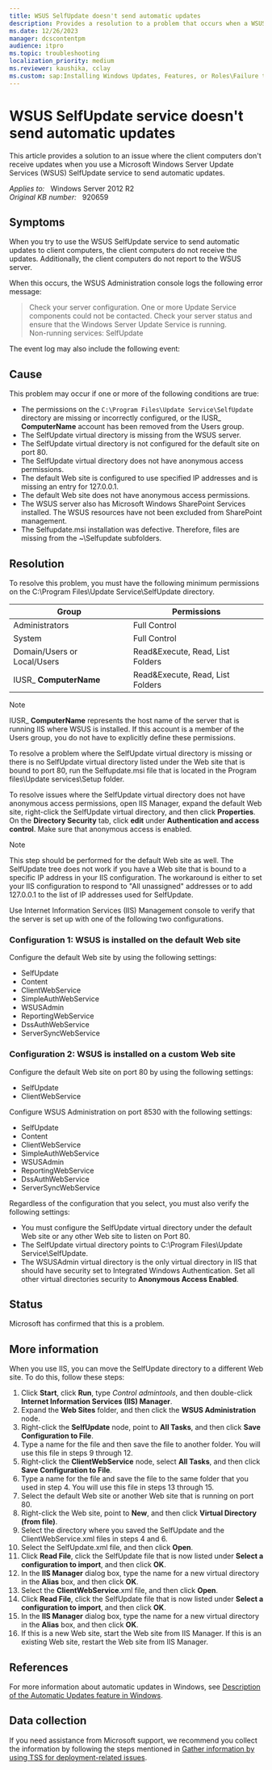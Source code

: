```yaml
---
title: WSUS SelfUpdate doesn't send automatic updates
description: Provides a resolution to a problem that occurs when a WSUS SelfUpdate service does not send automatic updates and client computers do not report to the server.
ms.date: 12/26/2023
manager: dcscontentpm
audience: itpro
ms.topic: troubleshooting
localization_priority: medium
ms.reviewer: kaushika, cclay
ms.custom: sap:Installing Windows Updates, Features, or Roles\Failure to install Windows Updates, csstroubleshoot
---
```

# WSUS SelfUpdate service doesn't send automatic updates

This article provides a solution to an issue where the client computers don't receive updates when you use a Microsoft Windows Server Update Services (WSUS) SelfUpdate service to send automatic updates.

_Applies to:_ &nbsp; Windows Server 2012 R2  
_Original KB number:_ &nbsp; 920659

## Symptoms

When you try to use the WSUS SelfUpdate service to send automatic updates to client computers, the client computers do not receive the updates. Additionally, the client computers do not report to the WSUS server.

When this occurs, the WSUS Administration console logs the following error message:

> Check your server configuration. One or more Update Service components could not be contacted. Check your server status and ensure that the Windows Server Update Service is running.  
Non-running services: SelfUpdate

The event log may also include the following event:

## Cause

This problem may occur if one or more of the following conditions are true:

- The permissions on the `C:\Program Files\Update Service\SelfUpdate` directory are missing or incorrectly configured, or the IUSR_ **ComputerName** account has been removed from the Users group.
- The SelfUpdate virtual directory is missing from the WSUS server.
- The SelfUpdate virtual directory is not configured for the default site on port 80.
- The SelfUpdate virtual directory does not have anonymous access permissions.
- The default Web site is configured to use specified IP addresses and is missing an entry for 127.0.0.1.
- The default Web site does not have anonymous access permissions.
- The WSUS server also has Microsoft Windows SharePoint Services installed. The WSUS resources have not been excluded from SharePoint management.
- The Selfupdate.msi installation was defective. Therefore, files are missing from the ~\Selfupdate subfolders.

## Resolution

To resolve this problem, you must have the following minimum permissions on the C:\Program Files\Update Service\SelfUpdate directory.

|Group|Permissions|
|---|---|
|Administrators|Full Control|
|System|Full Control|
|Domain/Users or Local/Users|Read&Execute, Read, List Folders|
|IUSR_ **ComputerName**|Read&Execute, Read, List Folders|
  
> [!NOTE]
> IUSR_ **ComputerName** represents the host name of the server that is running IIS where WSUS is installed. If this account is a member of the Users group, you do not have to explicitly define these permissions.

To resolve a problem where the SelfUpdate virtual directory is missing or there is no SelfUpdate virtual directory listed under the Web site that is bound to port 80, run the Selfupdate.msi file that is located in the Program files\Update services\Setup folder.

To resolve issues where the SelfUpdate virtual directory does not have anonymous access permissions, open IIS Manager, expand the default Web site, right-click the SelfUpdate virtual directory, and then click **Properties**. On the **Directory Security** tab, click **edit** under **Authentication and access control**. Make sure that anonymous access is enabled.

> [!NOTE]
> This step should be performed for the default Web site as well. The SelfUpdate tree does not work if you have a Web site that is bound to a specific IP address in your IIS configuration. The workaround is either to set your IIS configuration to respond to "All unassigned" addresses or to add 127.0.0.1 to the list of IP addresses used for SelfUpdate.

Use Internet Information Services (IIS) Management console to verify that the server is set up with one of the following two configurations.

### Configuration 1: WSUS is installed on the default Web site

Configure the default Web site by using the following settings:

- SelfUpdate
- Content
- ClientWebService
- SimpleAuthWebService
- WSUSAdmin
- ReportingWebService
- DssAuthWebService
- ServerSyncWebService

### Configuration 2: WSUS is installed on a custom Web site

Configure the default Web site on port 80 by using the following settings:

- SelfUpdate
- ClientWebService

Configure WSUS Administration on port 8530 with the following settings:

- SelfUpdate
- Content
- ClientWebService
- SimpleAuthWebService
- WSUSAdmin
- ReportingWebService
- DssAuthWebService
- ServerSyncWebService

Regardless of the configuration that you select, you must also verify the following settings:

- You must configure the SelfUpdate virtual directory under the default Web site or any other Web site to listen on Port 80.
- The SelfUpdate virtual directory points to C:\Program Files\Update Service\SelfUpdate.
- The WSUSAdmin virtual directory is the only virtual directory in IIS that should have security set to Integrated Windows Authentication. Set all other virtual directories security to **Anonymous Access Enabled**.

## Status

Microsoft has confirmed that this is a problem.

## More information

When you use IIS, you can move the SelfUpdate directory to a different Web site. To do this, follow these steps:

1. Click **Start**, click **Run**, type _Control admintools_, and then double-click **Internet Information Services (IIS) Manager**.
2. Expand the **Web Sites** folder, and then click the **WSUS Administration** node.
3. Right-click the **SelfUpdate** node, point to **All Tasks**, and then click **Save Configuration to File**.
4. Type a name for the file and then save the file to another folder. You will use this file in steps 9 through 12.
5. Right-click the **ClientWebService** node, select **All Tasks**, and then click **Save Configuration to File**.
6. Type a name for the file and save the file to the same folder that you used in step 4. You will use this file in steps 13 through 15.
7. Select the default Web site or another Web site that is running on port 80.
8. Right-click the Web site, point to **New**, and then click **Virtual Directory (from file)**.
9. Select the directory where you saved the SelfUpdate and the ClientWebService.xml files in steps 4 and 6.
10. Select the SelfUpdate.xml file, and then click **Open**.
11. Click **Read File**, click the SelfUpdate file that is now listed under **Select a configuration to import**, and then click **OK**.
12. In the **IIS Manager** dialog box, type the name for a new virtual directory in the **Alias** box, and then click **OK**.
13. Select the **ClientWebService**.xml file, and then click **Open**.
14. Click **Read File**, click the SelfUpdate file that is now listed under **Select a configuration to import**, and then click **OK**.
15. In the **IIS Manager** dialog box, type the name for a new virtual directory in the **Alias** box, and then click **OK**.
16. If this is a new Web site, start the Web site from IIS Manager. If this is an existing Web site, restart the Web site from IIS Manager.

## References

For more information about automatic updates in Windows, see [Description of the Automatic Updates feature in Windows](https://support.microsoft.com/help/294871).

## Data collection

If you need assistance from Microsoft support, we recommend you collect the information by following the steps mentioned in [Gather information by using TSS for deployment-related issues](../../windows-client/windows-troubleshooters/gather-information-using-tss-deployment.md).
